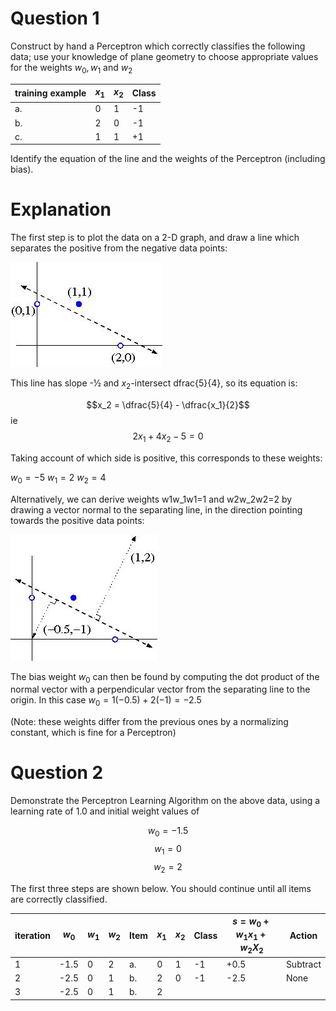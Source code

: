 # Question 1

Construct by hand a Perceptron which correctly classifies the following data; 
use your knowledge of plane geometry to choose appropriate values for the 
weights $w_0, w_1$ and $w_2$

| training example | $x_1$ | $x_2$ | Class |
|------------------|-------|-------|-------|
| a.               | 0     | 1     | -1    |
| b.               | 2     | 0     | -1    |
| c.               | 1     | 1     | +1    |

Identify the equation of the line and the weights of the Perceptron (including 
bias). 

# Explanation

The first step is to plot the data on a 2-D graph, and draw a line which 
separates the positive from the negative data points:

![img.png](images/img_20.png)

This line has slope -½ and $x_2$-intersect dfrac{5}{4}, so its equation is:

$$x_2 = \dfrac{5}{4} - \dfrac{x_1}{2}$$ ie $$2x_1 + 4x_2 - 5 = 0$$

Taking account of which side is positive, this corresponds to these weights:

$w_0 = -5$
$w_1 = 2$
$w_2 = 4$

Alternatively, we can derive weights w1w_1w1​=1 and w2w_2w2​=2 by drawing 
a vector normal to the separating line, in the direction pointing towards the 
positive data points:

![img_1.png](images/img_21.png)

The bias weight $w_0$ can then be found by computing the dot product of 
the normal vector with a perpendicular vector from the separating line to the 
origin. In this case $w_0 = 1(-0.5) + 2(-1) = -2.5$

(Note: these weights differ from the previous ones by a normalizing constant, 
which is fine for a Perceptron)


# Question 2

Demonstrate the Perceptron Learning Algorithm on the above data, using a 
learning rate of 1.0 and initial weight values of

$$w_0 = -1.5$$
$$w_1 = 0$$
$$w_2 = 2$$

The first three steps are shown below. You should continue until all items are 
correctly classified.

| iteration | $w_0$  | $w_1$ | $w_2$ | Item | $x_1$ | $x_2$ | Class | $s = w_0 + w_1 x_1 + w_2 X_2$ | Action |
|-----------|--------|-------|-------|------|-------|-------|-------|-------------------------------|--------|
| 1         | -1.5   | 0     | 2     | a.   | 0     | 1     | -1    | +0.5                          | Subtract |
| 2         | -2.5   | 0     | 1     | b.   | 2     | 0     | -1    | -2.5                          | None |
| 3 | -2.5 | 0 | 1 | b. | 2     | 